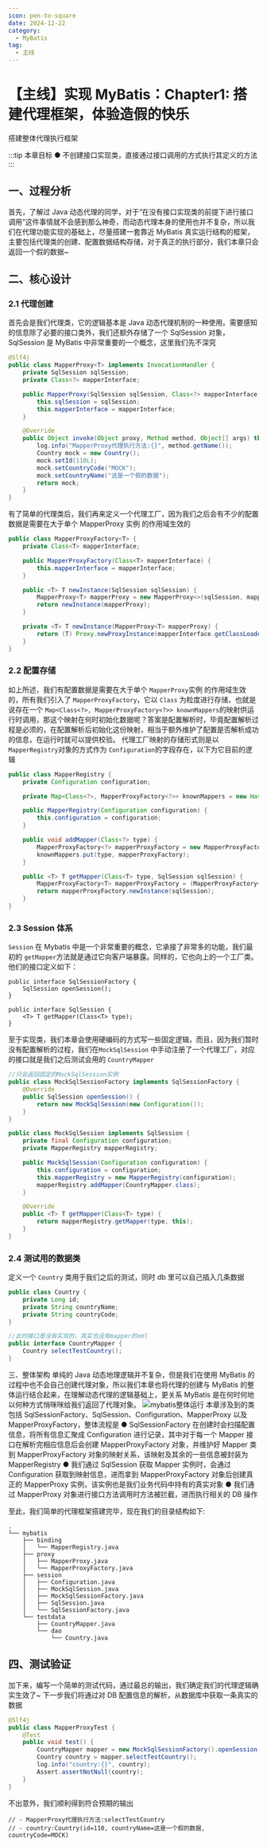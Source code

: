 ```yaml
---
icon: pen-to-square
date: 2024-12-22
category:
  - MyBatis
tag:
  - 主线
---
```


# 【主线】实现 MyBatis：Chapter1: 搭建代理框架，体验造假的快乐

搭建整体代理执行框架

<!-- more -->

:::tip 本章目标
● 不创建接口实现类，直接通过接口调用的方式执行其定义的方法
:::

## 一、过程分析

首先，了解过 Java 动态代理的同学，对于“在没有接口实现类的前提下进行接口调用”这件事情就不会感到那么神奇，而动态代理本身的使用也并不复杂，所以我们在代理功能实现的基础上，尽量搭建一套靠近 MyBatis 真实运行结构的框架，主要包括代理类的创建、配置数据结构存储，对于真正的执行部分，我们本章只会返回一个假的数据~

## 二、核心设计

### 2.1 代理创建

首先会是我们代理类，它的逻辑基本是 Java 动态代理机制的一种使用。需要感知的信息除了必要的接口类外，我们还额外存储了一个 SqlSession 对象，SqlSession 是 MyBatis 中非常重要的一个概念，这里我们先不深究

```java
@Slf4j
public class MapperProxy<T> implements InvocationHandler {
    private SqlSession sqlSession;
    private Class<?> mapperInterface;

    public MapperProxy(SqlSession sqlSession, Class<?> mapperInterface) {
        this.sqlSession = sqlSession;
        this.mapperInterface = mapperInterface;
    }

    @Override
    public Object invoke(Object proxy, Method method, Object[] args) throws Throwable {
        log.info("MapperProxy代理执行方法:{}", method.getName());
        Country mock = new Country();
        mock.setId(110L);
        mock.setCountryCode("MOCK");
        mock.setCountryName("这是一个假的数据");
        return mock;
    }
}
```

有了简单的代理类后，我们再来定义一个代理工厂，因为我们之后会有不少的配置数据是需要在大于单个 MapperProxy 实例 的作用域生效的

```java
public class MapperProxyFactory<T> {
    private Class<T> mapperInterface;

    public MapperProxyFactory(Class<T> mapperInterface) {
        this.mapperInterface = mapperInterface;
    }

    public <T> T newInstance(SqlSession sqlSession) {
        MapperProxy<T> mapperProxy = new MapperProxy<>(sqlSession, mapperInterface);
        return newInstance(mapperProxy);
    }

    private <T> T newInstance(MapperProxy<T> mapperProxy) {
        return (T) Proxy.newProxyInstance(mapperInterface.getClassLoader(), new Class[]{mapperInterface}, mapperProxy);
    }
}
```

### 2.2 配置存储

如上所述，我们有配置数据是需要在大于单个 `MapperProxy`实例 的作用域生效的，所有我们引入了 `MapperProxyFactory`，它以 `Class` 为粒度进行存储，也就是说存在一个 `Map<Class<?>, MapperProxyFactory<?>> knownMappers`的映射供运行时调用，那这个映射在何时初始化数据呢？答案是配置解析时，毕竟配置解析过程是必须的，在配置解析后初始化这份映射，相当于额外维护了配置是否解析成功的信息，在运行时就可以提供校验。
代理工厂映射的存储形式则是以 `MapperRegistry`对象的方式作为 `Configuration`的字段存在，以下为它目前的逻辑

```java
public class MapperRegistry {
    private Configuration configuration;

    private Map<Class<?>, MapperProxyFactory<?>> knownMappers = new HashMap<>();

    public MapperRegistry(Configuration configuration) {
        this.configuration = configuration;
    }

    public void addMapper(Class<?> type) {
        MapperProxyFactory<?> mapperProxyFactory = new MapperProxyFactory<>(type);
        knownMappers.put(type, mapperProxyFactory);
    }

    public <T> T getMapper(Class<T> type, SqlSession sqlSession) {
        MapperProxyFactory<T> mapperProxyFactory = (MapperProxyFactory<T>) knownMappers.get(type);
        return mapperProxyFactory.newInstance(sqlSession);
    }
}
```

### 2.3 Session 体系

`Session` 在 Mybatis 中是一个非常重要的概念，它承接了非常多的功能，我们最初的 `getMapper`方法就是通过它向客户端暴露。同样的，它也向上的一个工厂类。他们的接口定义如下：

```
public interface SqlSessionFactory {
    SqlSession openSession();
}

public interface SqlSession {
    <T> T getMapper(Class<T> type);
}
```

至于实现类，我们本章会使用硬编码的方式写一些固定逻辑，而且，因为我们暂时没有配置解析的过程，我们在`MockSqlSession` 中手动注册了一个代理工厂，对应的接口就是我们之后测试会用的 `CountryMapper`

```java
//只会返回固定的MockSqlSession实例
public class MockSqlSessionFactory implements SqlSessionFactory {
    @Override
    public SqlSession openSession() {
        return new MockSqlSession(new Configuration());
    }
}

public class MockSqlSession implements SqlSession {
    private final Configuration configuration;
    private MapperRegistry mapperRegistry;

    public MockSqlSession(Configuration configuration) {
        this.configuration = configuration;
        this.mapperRegistry = new MapperRegistry(configuration);
        mapperRegistry.addMapper(CountryMapper.class);
    }

    @Override
    public <T> T getMapper(Class<T> type) {
        return mapperRegistry.getMapper(type, this);
    }
}
```

### 2.4 测试用的数据类

定义一个 `Country` 类用于我们之后的测试，同时 db 里可以自己插入几条数据

```java
public class Country {
    private Long id;
    private String countryName;
    private String countryCode;
}

//此时接口是没有实现的，其实也没有mapper的xml
public interface CountryMapper {
    Country selectTestCountry();
}
```

三、整体架构
单纯的 Java 动态地理逻辑并不复杂，但是我们在使用 MyBatis 的过程中也不会自己创建代理对象，所以我们本章也将代理的创建与 MyBatis 的整体运行结合起来，在理解动态代理的逻辑基础上，更关系 MyBatis 是在何时何地以何种方式悄咪咪给我们返回了代理对象。
![mybatis整体运行](mybatis整体运行.png)
本章涉及到的类包括 SqlSessionFactory、SqlSession、Configuration、MapperProxy 以及 MapperProxyFactory，整体流程是
● SqlSessionFactory 在创建时会扫描配置信息，将所有信息汇聚成 Configuration 进行记录，其中对于每一个 Mapper 接口在解析完相应信息后会创建 MapperProxyFactory 对象，并维护好 Mapper 类到 MapperProxyFactory 对象的映射关系，该映射及其余的一些信息被封装为 MapperRegistry
● 我们通过 SqlSession 获取 Mapper 实例时，会通过 Configuration 获取到映射信息，进而拿到 MapperProxyFactory 对象后创建真正的 MapperProxy 实例，该实例也是我们业务代码中持有的真实对象
● 我们通过 MapperProxy 对象进行接口方法调用时方法被拦截，进而执行相关的 DB 操作

至此，我们简单的代理框架搭建完毕，现在我们的目录结构如下:

```shell
.
└── mybatis
    ├── binding
    │   └── MapperRegistry.java
    ├── proxy
    │   ├── MapperProxy.java
    │   └── MapperProxyFactory.java
    ├── session
    │   ├── Configuration.java
    │   ├── MockSqlSession.java
    │   ├── MockSqlSessionFactory.java
    │   ├── SqlSession.java
    │   └── SqlSessionFactory.java
    └── testdata
        ├── CountryMapper.java
        └── dao
            └── Country.java
```

## 四、测试验证

加下来，编写一个简单的测试代码，通过最总的输出，我们确定我们的代理逻辑确实生效了~ 下一步我们将通过对 DB 配置信息的解析，从数据库中获取一条真实的数据

```java
@Slf4j
public class MapperProxyTest {
    @Test
    public void test() {
        CountryMapper mapper = new MockSqlSessionFactory().openSession().getMapper(CountryMapper.class);
        Country country = mapper.selectTestCountry();
        log.info("country:{}", country);
        Assert.assertNotNull(country);
    }
}
```

不出意外，我们顺利得到符合预期的输出

```shell
// - MapperProxy代理执行方法:selectTestCountry
// - country:Country(id=110, countryName=这是一个假的数据, countryCode=MOCK)
```
